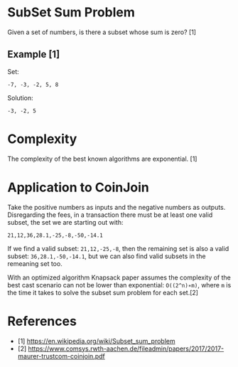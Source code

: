 # SubSet Sum Problem

Given a set of numbers, is there a subset whose sum is zero? [1]

## Example [1]

Set:
```
-7, -3, -2, 5, 8
```
Solution:
```
-3, -2, 5
```

# Complexity

The complexity of the best known algorithms are exponential. [1]

# Application to CoinJoin

Take the positive numbers as inputs and the negative numbers as outputs. Disregarding the fees, in a transaction there must be at least one valid subset, the set we are starting out with:

```
21,12,36,28.1,-25,-8,-50,-14.1
```

If we find a valid subset: `21,12,-25,-8`, then the remaining set is also a valid subset: `36,28.1,-50,-14.1`, but we can also find valid subsets in the remeaning set too.  

With an optimized algorithm Knapsack paper assumes the complexity of the best cast scenario can not be lower than exponential: `O((2^n)∗m)`, where `m` is the time it takes to solve the subset sum problem for
each set.[2]

# References

- [1] https://en.wikipedia.org/wiki/Subset_sum_problem
- [2] https://www.comsys.rwth-aachen.de/fileadmin/papers/2017/2017-maurer-trustcom-coinjoin.pdf
